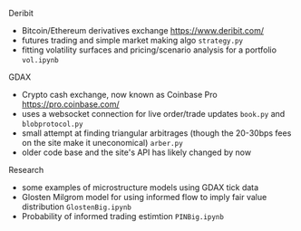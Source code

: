Deribit
- Bitcoin/Ethereum derivatives exchange https://www.deribit.com/
- futures trading and simple market making algo <code>strategy.py</code>
- fitting volatility surfaces and pricing/scenario analysis for a portfolio <code>vol.ipynb</code>

GDAX
- Crypto cash exchange, now known as Coinbase Pro https://pro.coinbase.com/
- uses a websocket connection for live order/trade updates <code>book.py</code> and <code>blobprotocol.py</code>
- small attempt at finding triangular arbitrages (though the 20-30bps fees on the site make it uneconomical) <code>arber.py</code>
- older code base and the site's API has likely changed by now

Research
- some examples of microstructure models using GDAX tick data
- Glosten Milgrom model for using informed flow to imply fair value distribution <code>GlostenBig.ipynb</code>
- Probability of informed trading estimtion <code>PINBig.ipynb</code>
